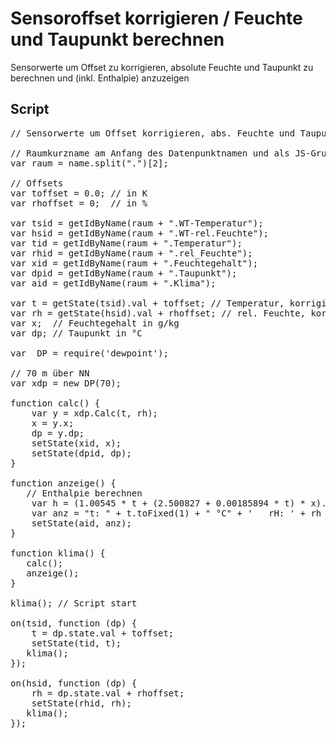 # Sensoroffset korrigieren / Feuchte  und Taupunkt berechnen

Sensorwerte um Offset zu korrigieren, absolute Feuchte und Taupunkt zu berechnen und (inkl. Enthalpie) anzuzeigen


## Script

<pre class="codecontent">// Sensorwerte um Offset korrigieren, abs. Feuchte und Taupunkt berechnen und (inkl. Enthalpie) anzeigen

// Raumkurzname am Anfang des Datenpunktnamen und als JS-Gruppenname
var raum = name.split(".")[2];

// Offsets
var toffset = 0.0; // in K
var rhoffset = 0;  // in %

var tsid = getIdByName(raum + ".WT-Temperatur");
var hsid = getIdByName(raum + ".WT-rel.Feuchte");
var tid = getIdByName(raum + ".Temperatur");
var rhid = getIdByName(raum + ".rel_Feuchte");
var xid = getIdByName(raum + ".Feuchtegehalt");
var dpid = getIdByName(raum + ".Taupunkt");
var aid = getIdByName(raum + ".Klima");

var t = getState(tsid).val + toffset; // Temperatur, korrigiert in °C
var rh = getState(hsid).val + rhoffset; // rel. Feuchte, korrigiert in %
var x;  // Feuchtegehalt in g/kg
var dp; // Taupunkt in °C

var  DP = require('dewpoint');

// 70 m über NN
var xdp = new DP(70); 

function calc() {
    var y = xdp.Calc(t, rh);
    x = y.x;
    dp = y.dp;
    setState(xid, x);
    setState(dpid, dp);
}

function anzeige() {
   // Enthalpie berechnen
    var h = (1.00545 * t + (2.500827 + 0.00185894 * t) * x).toFixed(1) + " kJ/kg";
    var anz = "t: " + t.toFixed(1) + " °C" + '   rH: ' + rh + " %" + '   x: ' + x.toFixed(2) + " g/kg" + '   dp: ' + dp.toFixed(1) + " °C" + '   h: ' + h;
    setState(aid, anz);
}

function klima() {
   calc();
   anzeige();
}

klima(); // Script start

on(tsid, function (dp) {
    t = dp.state.val + toffset; 
    setState(tid, t);
   klima();
});

on(hsid, function (dp) {
    rh = dp.state.val + rhoffset; 
    setState(rhid, rh); 
   klima();
});</pre>